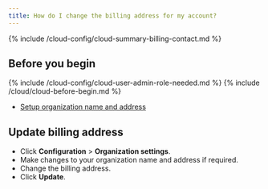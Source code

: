 ```yaml
---
title: How do I change the billing address for my account?
---
```


{% include /cloud-config/cloud-summary-billing-contact.md %}

## Before you begin

{% include /cloud-config/cloud-user-admin-role-needed.md %}
{% include /cloud/cloud-before-begin.md %}
* [Setup organization name and address](/cloud/cloud-configuration/cloud-org-address)

## Update billing address

* Click **Configuration** > **Organization settings**.
* Make changes to your organization name and address if required.
* Change the billing address.
* Click **Update**.
